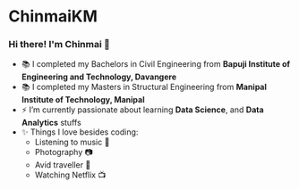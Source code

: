 # ChinmaiKM

### Hi there! I'm Chinmai 👋


- 📚 I completed my Bachelors in Civil Engineering from **Bapuji Institute of Engineering and Technology, Davangere**
- 📚 I completed my Masters in Structural Engineering from **Manipal Institute of Technology, Manipal**
- ⚡ I’m currently passionate about learning **Data Science**, and **Data Analytics** stuffs
- ✨ Things I love besides coding:
  * Listening to music 🎵
  * Photography 📷
  * Avid traveller 🚗
  * Watching Netflix 📺
